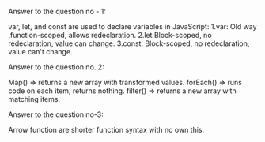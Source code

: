 <!-- Answer-1 -->
Answer to the question no - 1:

var, let, and const are used to declare variables in JavaScript:
1.var: Old way ,function-scoped, allows redeclaration.
2.let:Block-scoped, no redeclaration, value can change.
3.const: Block-scoped, no redeclaration, value can't change.

<!-- Answer-2 -->
Answer to the question no. 2:

Map() => returns a new array with transformed values.
forEach() => runs code on each item, returns nothing.
filter() => returns a new array with matching items.

<!-- Answer-3 -->
Answer to the question no-3:

Arrow function are shorter function syntax with no own this.





